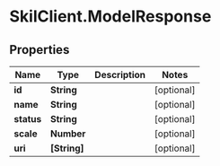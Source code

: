 # SkilClient.ModelResponse

## Properties

Name | Type | Description | Notes
------------ | ------------- | ------------- | -------------
**id** | **String** |  | [optional] 
**name** | **String** |  | [optional] 
**status** | **String** |  | [optional] 
**scale** | **Number** |  | [optional] 
**uri** | **[String]** |  | [optional] 


